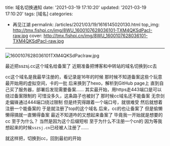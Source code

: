 title: 域名切换通知
date: '2021-03-19 17:10:20'
updated: '2021-03-19 17:10:20'
tags: [域名]
categories: 
- 再见江湖
permalink: /articles/2021/03/19/1616145020130.html
top_img: http://tmx.fishpi.cn/img/8WU_1600107628036101-TXM4QKSdPacI-raw.jpg
cover: http://tmx.fishpi.cn/img/8WU_1600107628036101-TXM4QKSdPacI-raw.jpg
---
![1600107628036101TXM4QKSdPacIraw.jpg](http://tmx.fishpi.cn/img/8WU_1600107628036101-TXM4QKSdPacI-raw.jpg)

最近把sszsj.cc这个域名给备案了
近期准备把博客和中转站的域名切换到cc去

cc这个域名是我最早注册的，看记录是16年的时候
那时候不知道备案这些个玩意
最开始用的虚拟空间，卡的一批
后来换到了hexo，解析到GitHub page上
直到自己买了服务器，部署后发现需要备案……
其实最开始，用https走443端口是可以绕过备案限制的
可惜没多久，这条路子也被封了
那时候cc域名还不能备案
无奈剑走偏锋通过444端口绕过限制
但是终究得跟着一个端口号，就很难受
然后就想着注册一个能备案的
于是就注册了top的这个域名
后来，cc的也让备案了
但是偷懒懒得搞就一直懒得备案
最近不知道咋的又想起来备案了
毕竟我一开始就是想要的cc
至于为什么？
当然是因为这个后缀短啦
至于为什么不注册一个cn的
因为等我想起来的时候`sszsj.cn`已经被人注册了……

就这样把，切换到cc，回到最初的开始

